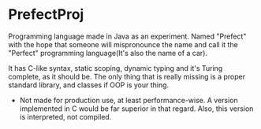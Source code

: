 # PrefectProj
Programming language made in Java as an experiment. Named 
"Prefect" with the hope that someone will mispronounce the name and call
 it the "Perfect" programming language(It's also the name of a car).


It has C-like syntax, static scoping, dynamic typing and 
it's Turing complete, as it should be. The only thing that is really 
missing is a proper standard library, and classes if OOP is your thing.


- Not made for production use, at least performance-wise. A version implemented in C would be far superior in that regard. Also, this version is interpreted, not compiled.
